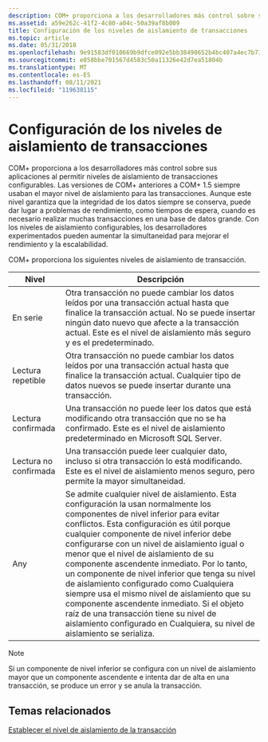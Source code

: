```yaml
---
description: COM+ proporciona a los desarrolladores más control sobre sus aplicaciones al permitir niveles de aislamiento de transacciones configurables.
ms.assetid: a59e262c-41f2-4c80-a04c-50a39af8b009
title: Configuración de los niveles de aislamiento de transacciones
ms.topic: article
ms.date: 05/31/2018
ms.openlocfilehash: 9e91583df010669b9dfce092e5bb38490652b4bc407a4ec7b73c83da2078cf14
ms.sourcegitcommit: e858bbe701567d4583c50a11326e42d7ea51804b
ms.translationtype: MT
ms.contentlocale: es-ES
ms.lasthandoff: 08/11/2021
ms.locfileid: "119638115"
---
```

# <a name="configuring-transaction-isolation-levels"></a>Configuración de los niveles de aislamiento de transacciones

COM+ proporciona a los desarrolladores más control sobre sus aplicaciones al permitir niveles de aislamiento de transacciones configurables. Las versiones de COM+ anteriores a COM+ 1.5 siempre usaban el mayor nivel de aislamiento para las transacciones. Aunque este nivel garantiza que la integridad de los datos siempre se conserva, puede dar lugar a problemas de rendimiento, como tiempos de espera, cuando es necesario realizar muchas transacciones en una base de datos grande. Con los niveles de aislamiento configurables, los desarrolladores experimentados pueden aumentar la simultaneidad para mejorar el rendimiento y la escalabilidad.

COM+ proporciona los siguientes niveles de aislamiento de transacción.



| Nivel            | Descripción                                                                                                                                                                                                                                                                                                                                                                                                                                                                                                                                                                                          |
|------------------|------------------------------------------------------------------------------------------------------------------------------------------------------------------------------------------------------------------------------------------------------------------------------------------------------------------------------------------------------------------------------------------------------------------------------------------------------------------------------------------------------------------------------------------------------------------------------------------------------|
| En serie       | Otra transacción no puede cambiar los datos leídos por una transacción actual hasta que finalice la transacción actual. No se puede insertar ningún dato nuevo que afecte a la transacción actual. Este es el nivel de aislamiento más seguro y es el predeterminado.                                                                                                                                                                                                                                                                                                                                                    |
| Lectura repetible  | Otra transacción no puede cambiar los datos leídos por una transacción actual hasta que finalice la transacción actual. Cualquier tipo de datos nuevos se puede insertar durante una transacción.                                                                                                                                                                                                                                                                                                                                                                                                                       |
| Lectura confirmada   | Una transacción no puede leer los datos que está modificando otra transacción que no se ha confirmado. Este es el nivel de aislamiento predeterminado en Microsoft SQL Server.                                                                                                                                                                                                                                                                                                                                                                                                                                    |
| Lectura no confirmada | Una transacción puede leer cualquier dato, incluso si otra transacción lo está modificando. Este es el nivel de aislamiento menos seguro, pero permite la mayor simultaneidad.                                                                                                                                                                                                                                                                                                                                                                                                                                     |
| Any              | Se admite cualquier nivel de aislamiento. Esta configuración la usan normalmente los componentes de nivel inferior para evitar conflictos. Esta configuración es útil porque cualquier componente de nivel inferior debe configurarse con un nivel de aislamiento igual o menor que el nivel de aislamiento de su componente ascendente inmediato. Por lo tanto, un componente de nivel inferior que tenga su nivel de aislamiento configurado como Cualquiera siempre usa el mismo nivel de aislamiento que su componente ascendente inmediato. Si el objeto raíz de una transacción tiene su nivel de aislamiento configurado en Cualquiera, su nivel de aislamiento se serializa. |



 

> [!Note]  
> Si un componente de nivel inferior se configura con un nivel de aislamiento mayor que un componente ascendente e intenta dar de alta en una transacción, se produce un error y se anula la transacción.

 

## <a name="related-topics"></a>Temas relacionados

<dl> <dt>

[Establecer el nivel de aislamiento de la transacción](setting-the-transaction-isolation-level.md)
</dt> </dl>

 

 




